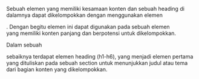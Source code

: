 
Sebuah elemen yang memiliki kesamaan konten dan sebuah heading di dalamnya dapat dikelompokkan dengan menggunakan elemen <section>. Dengan begitu elemen ini dapat digunakan pada sebuah elemen <article> yang memiliki konten panjang dan berpotensi untuk dikelompokkan.

Dalam sebuah <section> sebaiknya terdapat elemen heading (h1-h6), yang menjadi elemen pertama yang dituliskan pada sebuah section untuk menunjukkan judul atau tema dari bagian konten yang dikelompokkan.

